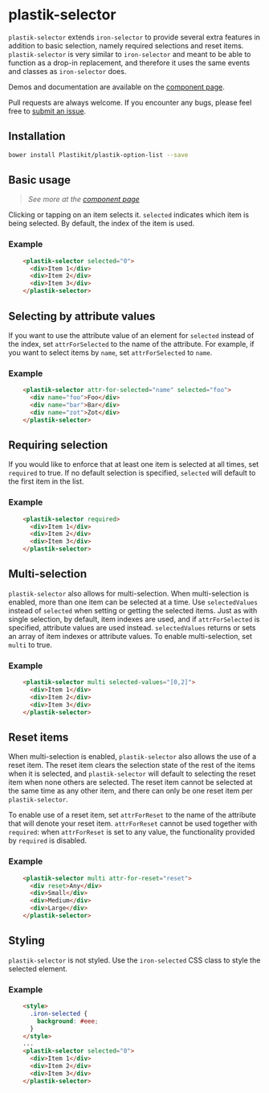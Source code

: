 # plastik-selector

`plastik-selector` extends `iron-selector` to provide several extra features in addition to basic
selection, namely required selections and reset items. `plastik-selector` is very similar to
`iron-selector` and meant to be able to function as a drop-in replacement, and therefore it uses
the same events and classes as `iron-selector` does.

Demos and documentation are available on the [component page](https://www.plastikit.org/1.x/components/plastik-selector/).

Pull requests are always welcome. If you encounter any bugs, please feel free to [submit an issue](https://github.com/Plastikit/plastik-selector/issues/new/).

## Installation

```sh
bower install Plastikit/plastik-option-list --save
```

## Basic usage

 > _See more at the [component page](http://www.plastikit.org/1.x/components/plastik-selector/)_ 

Clicking or tapping on an item selects it. `selected` indicates which item is being selected.
By default, the index of the item is used.

### Example
```html
    <plastik-selector selected="0">
      <div>Item 1</div>
      <div>Item 2</div>
      <div>Item 3</div>
    </plastik-selector>
 ```
## Selecting by attribute values

If you want to use the attribute value of an element for `selected` instead of the index,
set `attrForSelected` to the name of the attribute. For example, if you want to select items by
`name`, set `attrForSelected` to `name`.

### Example
```html
    <plastik-selector attr-for-selected="name" selected="foo">
      <div name="foo">Foo</div>
      <div name="bar">Bar</div>
      <div name="zot">Zot</div>
    </plastik-selector>
 ```
## Requiring selection
 
 If you would like to enforce that at least one item is selected at all times, set `required` to
 true. If no default selection is specified, `selected` will default to the first item in the list.
 
### Example
 ```html
     <plastik-selector required>
       <div>Item 1</div>
       <div>Item 2</div>
       <div>Item 3</div>
     </plastik-selector>
```
## Multi-selection

 `plastik-selector` also allows for multi-selection. When multi-selection is enabled, more than one
 item can be selected at a time. Use `selectedValues` instead of `selected` when setting or getting
 the selected items. Just as with single selection, by default, item indexes are used, and if
 `attrForSelected` is specified, attribute values are used instead. `selectedValues` returns or sets
 an array of item indexes or attribute values. To enable multi-selection, set `multi` to true.
 
### Example
 ```html
     <plastik-selector multi selected-values="[0,2]">
       <div>Item 1</div>
       <div>Item 2</div>
       <div>Item 3</div>
     </plastik-selector>
```
## Reset items

When multi-selection is enabled, `plastik-selector` also allows the use of a reset item. The reset item
clears the selection state of the rest of the items when it is selected, and `plastik-selector` will
default to selecting the reset item when none others are selected. The reset item cannot be selected at
the same time as any other item, and there can only be one reset item per `plastik-selector`.

To enable use of a reset item, set `attrForReset` to the name of the attribute that will denote your
reset item. `attrForReset` cannot be used together with `required`: when `attrForReset` is set to any
value, the functionality provided by `required` is disabled.

### Example
```html
    <plastik-selector multi attr-for-reset="reset">
      <div reset>Any</div>
      <div>Small</div>
      <div>Medium</div>
      <div>Large</div>
    </plastik-selector>
```
## Styling

`plastik-selector` is not styled. Use the `iron-selected` CSS class to style the selected element.

### Example
```html
    <style>
      .iron-selected {
        background: #eee;
      }
    </style>
    ...
    <plastik-selector selected="0">
      <div>Item 1</div>
      <div>Item 2</div>
      <div>Item 3</div>
    </plastik-selector>
```